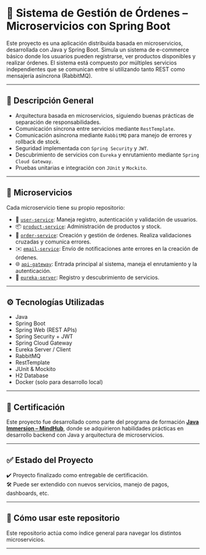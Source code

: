 # 🧠 Sistema de Gestión de Órdenes – Microservicios con Spring Boot

Este proyecto es una aplicación distribuida basada en microservicios, desarrollada con Java y Spring Boot. Simula un sistema de e-commerce básico donde los usuarios pueden registrarse, ver productos disponibles y realizar órdenes. El sistema está compuesto por múltiples servicios independientes que se comunican entre sí utilizando tanto REST como mensajería asíncrona (RabbitMQ).

---

## 📌 Descripción General

- Arquitectura basada en microservicios, siguiendo buenas prácticas de separación de responsabilidades.
- Comunicación síncrona entre servicios mediante `RestTemplate`.
- Comunicación asíncrona mediante `RabbitMQ` para manejo de errores y rollback de stock.
- Seguridad implementada con `Spring Security` y `JWT`.
- Descubrimiento de servicios con `Eureka` y enrutamiento mediante `Spring Cloud Gateway`.
- Pruebas unitarias e integración con `JUnit` y `Mockito`.

---

## 🧩 Microservicios

Cada microservicio tiene su propio repositorio:

- 🔐 [`user-service`](https://github.com/TomiB98/MH-MicroService-UserService): Maneja registro, autenticación y validación de usuarios.
- 📦 [`product-service`](https://github.com/TomiB98/MH-MicroService-ProductService): Administración de productos y stock.
- 🧾 [`order-service`](https://github.com/TomiB98/MH-MicroService-OrderService): Creación y gestión de órdenes. Realiza validaciones cruzadas y comunica errores.
- ✉️ [`email-service`](https://github.com/TomiB98/MH-MicroService-EmailService): Envío de notificaciones ante errores en la creación de órdenes.
- 🌐 [`api-gateway`](https://github.com/TomiB98/MH-MicroService-ApiGateway): Entrada principal al sistema, maneja el enrutamiento y la autenticación.
- 📡 [`eureka-server`](https://github.com/TomiB98/MH-MicroService-UserService): Registro y descubrimiento de servicios.

---

## ⚙️ Tecnologías Utilizadas

- Java 
- Spring Boot
- Spring Web (REST APIs)
- Spring Security + JWT
- Spring Cloud Gateway
- Eureka Server / Client
- RabbitMQ
- RestTemplate
- JUnit & Mockito
- H2 Database
- Docker (solo para desarrollo local)

---

## 🏅 Certificación

Este proyecto fue desarrollado como parte del programa de formación [**Java Immersion – MindHub**](https://www.acreditta.com/credential/71942f70-0313-4930-8b06-4cb18e3d46fd?utm_source=copy&resource_type=badge&resource=71942f70-0313-4930-8b06-4cb18e3d46fd), donde se adquirieron habilidades prácticas en desarrollo backend con Java y arquitectura de microservicios.

---

## ✅ Estado del Proyecto

✔️ Proyecto finalizado como entregable de certificación.  
🛠️ Puede ser extendido con nuevos servicios, manejo de pagos, dashboards, etc.

---

## 📎 Cómo usar este repositorio

Este repositorio actúa como índice general para navegar los distintos microservicios.

---

